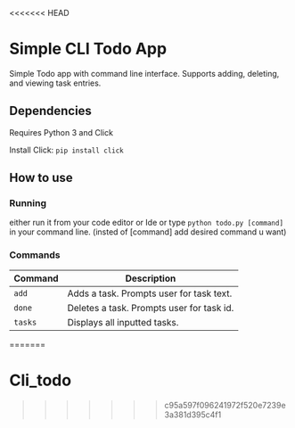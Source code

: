 <<<<<<< HEAD
# Simple CLI Todo App
Simple Todo app with command line interface. Supports adding, deleting, and viewing task entries.

## Dependencies
Requires Python 3 and Click

Install Click: `pip install click`

## How to use
### Running
either run it from your code editor or Ide or type `python todo.py [command]` in your command line.
(insted of [command] add desired command u want)

### Commands
|Command | Description|
|-------|-------|
|`add`| Adds a task. Prompts user for task text. |
|`done`| Deletes a task. Prompts user for task id. |
|`tasks`| Displays all inputted tasks. |
=======
# Cli_todo
>>>>>>> c95a597f096241972f520e7239e3a381d395c4f1

